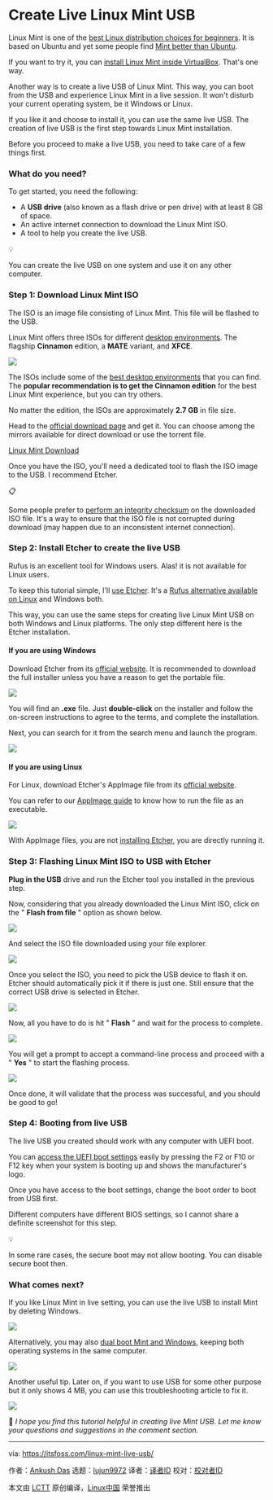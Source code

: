 [#]: subject: "Create Live Linux Mint USB"
[#]: via: "https://itsfoss.com/linux-mint-live-usb/"
[#]: author: "Ankush Das https://itsfoss.com/author/ankush/"
[#]: collector: "lujun9972"
[#]: translator: "GenshinMinecraft"
[#]: reviewer: " "
[#]: publisher: " "
[#]: url: " "

Create Live Linux Mint USB
======

Linux Mint is one of the [best Linux distribution choices for beginners][1]. It is based on Ubuntu and yet some people find [Mint better than Ubuntu][2].

If you want to try it, you can [install Linux Mint inside VirtualBox][3]. That's one way.

Another way is to create a live USB of Linux Mint. This way, you can boot from the USB and experience Linux Mint in a live session. It won't disturb your current operating system, be it Windows or Linux.

If you like it and choose to install it, you can use the same live USB. The creation of live USB is the first step towards Linux Mint installation.

Before you proceed to make a live USB, you need to take care of a few things first.

### What do you need?

To get started, you need the following:

  * A **USB drive** (also known as a flash drive or pen drive) with at least 8 GB of space.
  * An active internet connection to download the Linux Mint ISO.
  * A tool to help you create the live USB.



💡

You can create the live USB on one system and use it on any other computer.

### Step 1: Download Linux Mint ISO

The ISO is an image file consisting of Linux Mint. This file will be flashed to the USB.

Linux Mint offers three ISOs for different [desktop environments][4]. The flagship **Cinnamon** edition, a **MATE** variant, and **XFCE**.

![][5]

The ISOs include some of the [best desktop environments][6] that you can find. The **popular recommendation is to get the Cinnamon edition** for the best Linux Mint experience, but you can try others.

No matter the edition, the ISOs are approximately **2.7 GB** in file size.

Head to the [official download page][7] and get it. You can choose among the mirrors available for direct download or use the torrent file.

[Linux Mint Download][7]

Once you have the ISO, you'll need a dedicated tool to flash the ISO image to the USB. I recommend Etcher.

📋

Some people prefer to [perform an integrity checksum][8] on the downloaded ISO file. It's a way to ensure that the ISO file is not corrupted during download (may happen due to an inconsistent internet connection).

### Step 2: Install Etcher to create the live USB

Rufus is an excellent tool for Windows users. Alas! it is not available for Linux users.

To keep this tutorial simple, I'll [use Etcher][9]. It's a [Rufus alternative available on Linux][10] and Windows both.

This way, you can use the same steps for creating live Linux Mint USB on both Windows and Linux platforms. The only step different here is the Etcher installation.

#### If you are using Windows

Download Etcher from its [official website][11]. It is recommended to download the full installer unless you have a reason to get the portable file.

![][12]

You will find an **.exe** file. Just **double-click** on the installer and follow the on-screen instructions to agree to the terms, and complete the installation.

Next, you can search for it from the search menu and launch the program.

![][13]

#### If you are using Linux

For Linux, download Etcher's AppImage file from its [official website][11].

You can refer to our [AppImage guide][14] to know how to run the file as an executable.

![][15]

With AppImage files, you are not [installing Etcher][9], you are directly running it.

### Step 3: Flashing Linux Mint ISO to USB with Etcher

**Plug in the USB** drive and run the Etcher tool you installed in the previous step.

Now, considering that you already downloaded the Linux Mint ISO, click on the " **Flash from file** " option as shown below.

![][16]

And select the ISO file downloaded using your file explorer.

![][17]

Once you select the ISO, you need to pick the USB device to flash it on. Etcher should automatically pick it if there is just one. Still ensure that the correct USB drive is selected in Etcher.

![][18]

Now, all you have to do is hit " **Flash** " and wait for the process to complete.

![][19]

You will get a prompt to accept a command-line process and proceed with a " **Yes** " to start the flashing process.

![][20]

Once done, it will validate that the process was successful, and you should be good to go!

### Step 4: Booting from live USB

The live USB you created should work with any computer with UEFI boot.

You can [access the UEFI boot settings][21] easily by pressing the F2 or F10 or F12 key when your system is booting up and shows the manufacturer's logo.

Once you have access to the boot settings, change the boot order to boot from USB first.

Different computers have different BIOS settings, so I cannot share a definite screenshot for this step.

💡

In some rare cases, the secure boot may not allow booting. You can disable secure boot then.

### What comes next?

If you like Linux Mint in live setting, you can use the live USB to install Mint by deleting Windows.

![][22]

Alternatively, you may also [dual boot Mint and Windows][23], keeping both operating systems in the same computer.

![][22]

Another useful tip. Later on, if you want to use USB for some other purpose but it only shows 4 MB, you can use this troubleshooting article to fix it.

![][22]

💬 _I hope you find this tutorial helpful in creating live Mint USB. Let me know your questions and suggestions in the comment section._

--------------------------------------------------------------------------------

via: https://itsfoss.com/linux-mint-live-usb/

作者：[Ankush Das][a]
选题：[lujun9972][b]
译者：[译者ID](https://github.com/译者ID)
校对：[校对者ID](https://github.com/校对者ID)

本文由 [LCTT](https://github.com/LCTT/TranslateProject) 原创编译，[Linux中国](https://linux.cn/) 荣誉推出

[a]: https://itsfoss.com/author/ankush/
[b]: https://github.com/lujun9972
[1]: https://itsfoss.com/best-linux-beginners/
[2]: https://itsfoss.com/linux-mint-vs-ubuntu/
[3]: https://itsfoss.com/install-linux-mint-in-virtualbox/
[4]: https://itsfoss.com/what-is-desktop-environment/
[5]: https://itsfoss.com/content/images/2023/08/linux-mint-download-page.jpg
[6]: https://itsfoss.com/best-linux-desktop-environments/
[7]: https://www.linuxmint.com/download.php
[8]: https://itsfoss.com/checksum-tools-guide-linux/
[9]: https://itsfoss.com/install-etcher-linux/
[10]: https://itsfoss.com/live-usb-creator-linux/
[11]: https://etcher.balena.io/#download-etcher
[12]: https://itsfoss.com/content/images/2023/08/balena-etcher-windows-download.jpg
[13]: https://itsfoss.com/content/images/2023/08/balena-etcher-launch.jpg
[14]: https://itsfoss.com/use-appimage-linux/
[15]: https://itsfoss.com/content/images/2023/08/balena-etcher-appimage.png
[16]: https://itsfoss.com/content/images/2023/08/etcher-flash-from-file.jpg
[17]: https://itsfoss.com/content/images/2023/08/balena-iso-selection-windows.jpg
[18]: https://itsfoss.com/content/images/2023/08/balena-etcher-device-select.jpg
[19]: https://itsfoss.com/content/images/2023/08/balenaEtcher-flash-windows.png
[20]: https://itsfoss.com/content/images/2023/08/balenaEtcher-flashing.png
[21]: https://itsfoss.com/access-uefi-settings-windows-10/
[22]: https://itsfoss.com/content/images/size/w256h256/2022/12/android-chrome-192x192.png
[23]: https://itsfoss.com/guide-install-linux-mint-16-dual-boot-windows/
